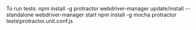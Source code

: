 To run tests:
npm install -g protractor
webdriver-manager update/install --standalone
webdriver-manager start
npm install -g mocha
protractor tests\protractor.unit.conf.js